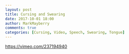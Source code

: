 ```yaml
---
layout: post
title: Cursing and Swearing
date: 2017-10-01 18:00
author: MarkMayberry
comments: true
categories: [Cursing, Video, Speech, Swearing, Tongue]
---
```

https://vimeo.com/237194940
